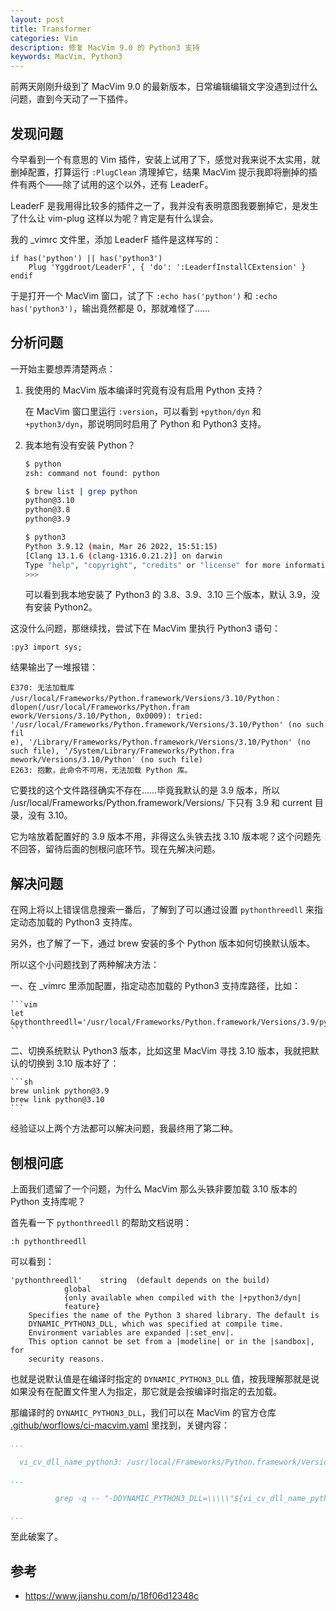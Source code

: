 ```yaml
---
layout: post
title: Transformer
categories: Vim
description: 修复 MacVim 9.0 的 Python3 支持
keywords: MacVim, Python3
---
```


前两天刚刚升级到了 MacVim 9.0 的最新版本，日常编辑编辑文字没遇到过什么问题，直到今天动了一下插件。

## 发现问题

今早看到一个有意思的 Vim 插件，安装上试用了下，感觉对我来说不太实用，就删掉配置，打算运行 `:PlugClean` 清理掉它，结果 MacVim 提示我即将删掉的插件有两个——除了试用的这个以外，还有 LeaderF。

LeaderF 是我用得比较多的插件之一了，我并没有表明意图我要删掉它，是发生了什么让 vim-plug 这样以为呢？肯定是有什么误会。

我的 _vimrc 文件里，添加 LeaderF 插件是这样写的：

```
if has('python') || has('python3')
    Plug 'Yggdroot/LeaderF', { 'do': ':LeaderfInstallCExtension' }
endif
```

于是打开一个 MacVim 窗口，试了下 `:echo has('python')` 和 `:echo has('python3')`，输出竟然都是 0，那就难怪了……

## 分析问题

一开始主要想弄清楚两点：

1. 我使用的 MacVim 版本编译时究竟有没有启用 Python 支持？

    在 MacVim 窗口里运行 `:version`，可以看到 `+python/dyn` 和 `+python3/dyn`，那说明同时启用了 Python 和 Python3 支持。

2. 我本地有没有安装 Python？

    ```sh
    $ python
    zsh: command not found: python

    $ brew list | grep python
    python@3.10
    python@3.8
    python@3.9

    $ python3
    Python 3.9.12 (main, Mar 26 2022, 15:51:15)
    [Clang 13.1.6 (clang-1316.0.21.2)] on darwin
    Type "help", "copyright", "credits" or "license" for more information.
    >>>
    ```

    可以看到我本地安装了 Python3 的 3.8、3.9、3.10 三个版本，默认 3.9，没有安装 Python2。

这没什么问题，那继续找，尝试下在 MacVim 里执行 Python3 语句：

```
:py3 import sys;
```

结果输出了一堆报错：

```
E370: 无法加载库 /usr/local/Frameworks/Python.framework/Versions/3.10/Python：dlopen(/usr/local/Frameworks/Python.fram
ework/Versions/3.10/Python, 0x0009): tried: '/usr/local/Frameworks/Python.framework/Versions/3.10/Python' (no such fil
e), '/Library/Frameworks/Python.framework/Versions/3.10/Python' (no such file), '/System/Library/Frameworks/Python.fra
mework/Versions/3.10/Python' (no such file)
E263: 抱歉，此命令不可用，无法加载 Python 库。
```

它要找的这个文件路径确实不存在……毕竟我默认的是 3.9 版本，所以  /usr/local/Frameworks/Python.framework/Versions/ 下只有 3.9 和 current 目录，没有 3.10。

它为啥放着配置好的 3.9 版本不用，非得这么头铁去找 3.10 版本呢？这个问题先不回答，留待后面的刨根问底环节。现在先解决问题。

## 解决问题

在网上将以上错误信息搜索一番后，了解到了可以通过设置 `pythonthreedll` 来指定动态加载的 Python3 支持库。

另外，也了解了一下，通过 brew 安装的多个 Python 版本如何切换默认版本。

所以这个小问题找到了两种解决方法：

一、在 _vimrc 里添加配置，指定动态加载的 Python3 支持库路径，比如：

    ```vim
    let &pythonthreedll='/usr/local/Frameworks/Python.framework/Versions/3.9/python'
    ```

二、切换系统默认 Python3 版本，比如这里 MacVim 寻找 3.10 版本，我就把默认的切换到 3.10 版本好了：

    ```sh
    brew unlink python@3.9
    brew link python@3.10
    ```

经验证以上两个方法都可以解决问题，我最终用了第二种。

## 刨根问底

上面我们遗留了一个问题，为什么 MacVim 那么头铁非要加载 3.10 版本的 Python 支持库呢？

首先看一下 `pythonthreedll` 的帮助文档说明：

```
:h pythonthreedll
```

可以看到：

```
'pythonthreedll'	string	(default depends on the build)
			global
			{only available when compiled with the |+python3/dyn|
			feature}
	Specifies the name of the Python 3 shared library. The default is
	DYNAMIC_PYTHON3_DLL, which was specified at compile time.
	Environment variables are expanded |:set_env|.
	This option cannot be set from a |modeline| or in the |sandbox|, for
	security reasons.
```

也就是说默认值是在编译时指定的 `DYNAMIC_PYTHON3_DLL` 值，按我理解那就是说如果没有在配置文件里人为指定，那它就是会按编译时指定的去加载。

那编译时的 `DYNAMIC_PYTHON3_DLL`，我们可以在 MacVim 的官方仓库 [.github/worflows/ci-macvim.yaml](https://github.com/macvim-dev/macvim/blob/master/.github/workflows/ci-macvim.yaml) 里找到，关键内容：

```yaml
...

  vi_cv_dll_name_python3: /usr/local/Frameworks/Python.framework/Versions/3.10/Python # Make sure to keep src/MacVim/vimrc synced with the Python version here for the Python DLL detection logic.

...

          grep -q -- "-DDYNAMIC_PYTHON3_DLL=\\\\\"${vi_cv_dll_name_python3}\\\\\"" src/auto/config.mk

...
```

至此破案了。

## 参考

- <https://www.jianshu.com/p/18f06d12348c>
